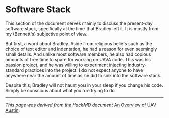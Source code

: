 # Software Stack

This section of the document serves mainly to discuss the present-day software stack, specifically at the time that Bradley left it. It is mostly from my (Bennett's) subjective point of view.

But first, a word about Bradley. Aside from religious beliefs such as the choice of text editor and indentation, he had a reason for even seemingly small details. And unlike most software members, he also had copious amounts of free time to spare for working on UAVA code. This was his passion project, and he was willing to experiment injecting industry-standard practices into the project. I do not expect anyone to have anywhere near the amount of time as he did to sink into the software stack.

Despite this, Bradley will not haunt you in your sleep if you change his code. Simply be conscious about what you are trying to do.

----

*This page was derived from the HackMD document* [An Overview of UAV Austin](https://hackmd.io/bzfxlPXtTHemOK_KhwLzRw).
